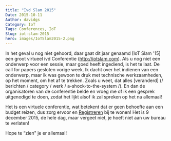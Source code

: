 ```yaml
---
title: "Ivd Slam 2015"
Date: 2015-10-11
Author: davidgs
Category: IoT
Tags: Conferences, IoT
Slug: iot-slam-2015
hero: images/IoTSlam2015-2.png
---
```


In het geval u nog niet gehoord, daar gaat dit jaar genaamd [IoT Slam '15] een groot virtueel ivd Conferentie (http://iotslam.com). Als u nog niet een onderwerp voor een sessie, maar goed heeft ingediend, is het te laat. De call for papers gesloten vorige week. Ik dacht over het indienen van een onderwerp, maar ik was gewoon te druk met technische werkzaamheden, op het moment, om het af te trekken. Zoals u weet, dat alles [veranderd] (/ berichten / category / werk / a-shock-to-the-system /). En dan de organisatoren van de conferentie belde en vroeg me of ik een gesprek uitgenodigd te doen, zodat het lijkt alsof ik zal spreken op het na allemaal!

Het is een virtuele conferentie, wat betekent dat er geen behoefte aan een budget reizen, dus zorg ervoor en [Registreren](http://iotslam.com/register-now) bij te wonen! Het is 9 december 2015, de hele dag, maar vergeet niet, je hoeft niet aan uw bureau te verlaten!

Hope te “zien" je er allemaal!
